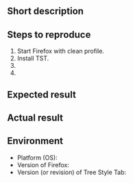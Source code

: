 <!--
NOTE: Please read the guidline to open a new issue at first.
https://github.com/piroor/treestyletab/blob/master/CONTRIBUTING.md
-->

## Short description

## Steps to reproduce

 1. Start Firefox with clean profile.
 2. Install TST.
 3. 
 4. 

## Expected result


## Actual result


## Environment

 * Platform (OS): 
 * Version of Firefox: 
 * Version (or revision) of Tree Style Tab: 
